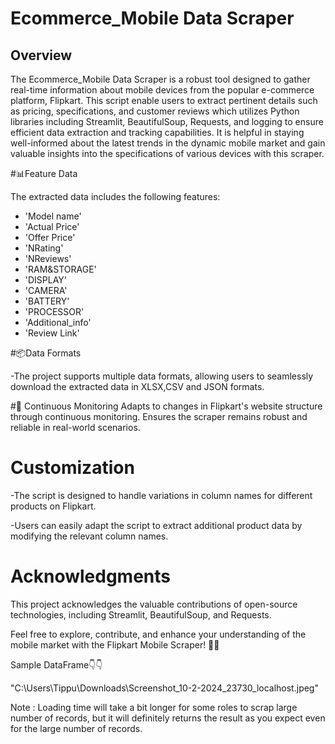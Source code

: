 

# Ecommerce_Mobile Data Scraper

## Overview

The Ecommerce_Mobile Data Scraper is a robust tool designed to gather real-time information about mobile devices from the popular e-commerce platform, Flipkart. This script enable users to extract pertinent details such as pricing, specifications, and customer reviews which utilizes Python libraries including Streamlit, BeautifulSoup, Requests, and logging to ensure efficient data extraction and tracking capabilities. It is helpful in staying well-informed about the latest trends in the dynamic mobile market and gain valuable insights into the specifications of various devices with this scraper.


#📊Feature Data

The extracted data includes the following features:
- 'Model name'
- 'Actual Price'
- 'Offer Price'
- 'NRating'
- 'NReviews'
- 'RAM&STORAGE'
- 'DISPLAY'
- 'CAMERA'
- 'BATTERY'
- 'PROCESSOR'
- 'Additional_info'
- 'Review Link'

#📦Data Formats

-The project supports multiple data formats, allowing users to seamlessly download the extracted data in XLSX,CSV and JSON formats.


#🔄 Continuous Monitoring
Adapts to changes in Flipkart's website structure through continuous monitoring.
Ensures the scraper remains robust and reliable in real-world scenarios.

# Customization 

-The script is designed to handle variations in column names for different products on Flipkart. 

-Users can easily adapt the script to extract additional product data by modifying the relevant column names.


# Acknowledgments

This project acknowledges the valuable contributions of open-source technologies, including Streamlit, BeautifulSoup, and Requests.

Feel free to explore, contribute, and enhance your understanding of the mobile market with the Flipkart Mobile Scraper! 🚀📱

Sample DataFrame👇👇

"C:\Users\Tippu\Downloads\Screenshot_10-2-2024_23730_localhost.jpeg"


Note : Loading time will take a bit longer for some roles to scrap large number of records, but it will definitely returns the result as you expect even for the large number of records.
